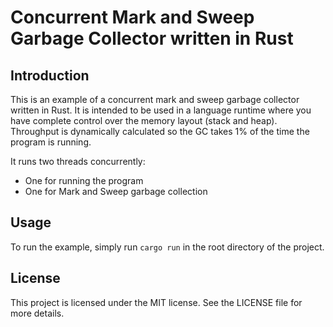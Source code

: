 # Concurrent Mark and Sweep Garbage Collector written in Rust

## Introduction

This is an example of a concurrent mark and sweep garbage collector written in Rust.
It is intended to be used in a language runtime where you have complete control over the
memory layout (stack and heap).
Throughput is dynamically calculated so the GC takes 1% of the time the program is running.

It runs two threads concurrently:

- One for running the program
- One for Mark and Sweep garbage collection

## Usage

To run the example, simply run `cargo run` in the root directory of the project.

## License

This project is licensed under the MIT license. See the LICENSE file for more details.
